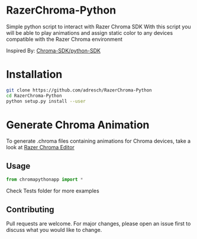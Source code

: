 # RazerChroma-Python
Simple python script to interact with Razer Chroma SDK
With this script you will be able to play animations and assign static color to any devices compatible with the Razer Chroma environment


Inspired By: [Chroma-SDK/python-SDK](https://github.com/chroma-sdk/chroma-python)

# Installation
```bash
git clone https://github.com/adresch/RazerChroma-Python
cd RazerChroma-Python
python setup.py install --user
```
# Generate Chroma Animation
 
To generate .chroma files containing animations for Chroma devices, take a look at [Razer Chroma Editor](https://github.com/razerofficial/CChromaEditor)

## Usage

```python
from chromapythonapp import *
```

Check Tests folder for more examples

## Contributing
Pull requests are welcome. For major changes, please open an issue first to discuss what you would like to change.